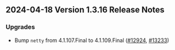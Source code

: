 ## 2024-04-18 Version 1.3.16 Release Notes

### Upgrades
- Bump `netty` from 4.1.107.Final to 4.1.109.Final ([#12924](https://github.com/density-project/Density/pull/12924), [#13233](https://github.com/density-project/Density/pull/13233))
